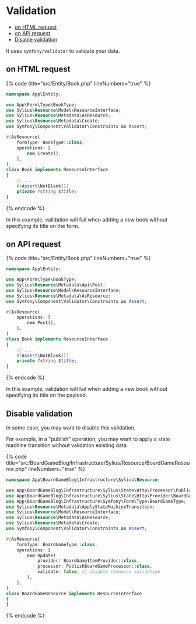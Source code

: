 # Validation

<!-- TOC -->
* [on HTML request](#on-html-request)
* [on API request](#on-api-request)
* [Disable validation](#disable-validation)
<!-- TOC -->

It uses `symfony/validator` to validate your data.

## on HTML request

{% code title="src/Entity/Book.php" lineNumbers="true" %}
```php
namespace App\Entity;

use App\Form\Type\BookType;
use Sylius\Resource\Model\ResourceInterface;
use Sylius\Resource\Metadata\AsResource;
use Sylius\Resource\Metadata\Create;
use Symfony\Component\Validator\Constraints as Assert;

#[AsResource(
    formType: BookType::class, 
    operations: [
        new Create(),
    ],
)
class Book implements ResourceInterface
{
    // ...
    #[Assert\NotBlank()]
    private ?string $title;
}
```
{% endcode %}

In this example, validation will fail when adding a new book without specifying its title on the form.

## on API request

{% code title="src/Entity/Book.php" lineNumbers="true" %}
```php
namespace App\Entity;

use App\Form\Type\BookType;
use Sylius\Resource\Metadata\Api\Post;
use Sylius\Resource\Model\ResourceInterface;
use Sylius\Resource\Metadata\AsResource;
use Symfony\Component\Validator\Constraints as Assert;

#[AsResource(
    operations: [
        new Post(),
    ],
)
class Book implements ResourceInterface
{
    // ...
    #[Assert\NotBlank()]
    private ?string $title;
}
```
{% endcode %}

In this example, validation will fail when adding a new book without specifying its title on the payload.

## Disable validation

In some case, you may want to disable this validation.

For example, in a "publish" operation, you may want to apply a state machine transition without validation existing data.

{% code title="src/BoardGameBlog/Infrastructure/Sylius/Resource/BoardGameResource.php" lineNumbers="true" %}
```php
namespace App\BoardGameBlog\Infrastructure\Sylius\Resource;

use App\BoardGameBlog\Infrastructure\Sylius\State\Http\Processor\PublishBoardGameProcessor;
use App\BoardGameBlog\Infrastructure\Sylius\State\Http\Provider\BoardGameItemProvider;
use App\BoardGameBlog\Infrastructure\Symfony\Form\Type\BoardGameType;
use Sylius\Resource\Metadata\ApplyStateMachineTransition;
use Sylius\Resource\Model\ResourceInterface;
use Sylius\Resource\Metadata\AsResource;
use Sylius\Resource\Metadata\Create;
use Symfony\Component\Validator\Constraints as Assert;

#[AsResource(
    formType: BoardGameType::class, 
    operations: [
        new Update(
            provider: BoardGameItemProvider::class, 
            processor: PublishBoardGameProcessor::class,
            validate: false, // disable resource validation        
        ),
    ],
)
class BoardGameResource implements ResourceInterface
{
}
```
{% endcode %}
